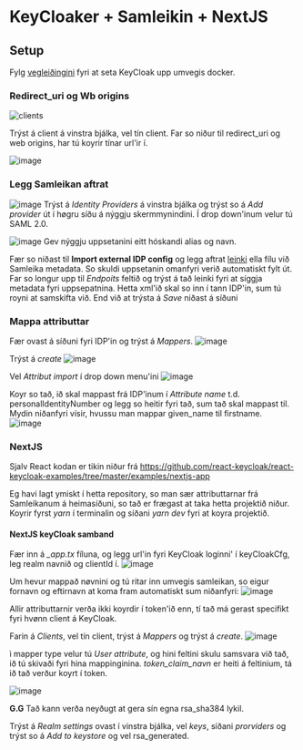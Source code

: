 # KeyCloaker + Samleikin + NextJS

## Setup
Fylg [vegleiðingini](https://www.keycloak.org/getting-started/getting-started-docker) fyri at seta KeyCloak upp umvegis docker.

### Redirect_uri og Wb origins
![clients](https://user-images.githubusercontent.com/18439722/143457935-a44a2121-6084-4f08-ba40-3004a5a50720.png)

Trýst á client á vinstra bjálka, vel tín client. Far so niður til redirect_uri og web origins, har tú koyrir tínar url'ir í.

![image](https://user-images.githubusercontent.com/18439722/143457696-0b137ab7-4835-425a-a5e0-6430af284853.png)


### Legg Samleikan aftrat
![image](https://user-images.githubusercontent.com/18439722/143456946-ba262333-280d-46de-a1dd-ced93f5647a3.png)
Trýst á *Identity Providers* á vinstra bjálka og trýst so á *Add provider* út í høgru síðu á nýggju skermmynindini. Í drop down'inum velur tú SAML 2.0.

![image](https://user-images.githubusercontent.com/18439722/143459516-039af391-88a5-4d51-bf55-6a3c45763a72.png)
Gev nýggju uppsetanini eitt hóskandi alias og navn.

Fær so niðast til **Import external IDP config** og legg aftrat [leinki](https://innrita.test1.samleiki.fo/metadata.xml) ella fílu við Samleika metadata. So skuldi uppsetanin omanfyri verið automatiskt fylt út. Far so longur upp til *Endpoits* feltið og trýst á tað leinki fyri at síggja metadata fyri uppsepatnina. Hetta xml'ið skal so inn í tann IDP'in, sum tú royni at samskifta við. End við at trýsta á *Save* niðast á síðuni


### Mappa attributtar
Fær ovast á síðuni fyri IDP'in og trýst á *Mappers*.
![image](https://user-images.githubusercontent.com/18439722/143466622-558c5735-d63b-44cf-ad18-b51c81ee14f3.png)

Trýst á *create*
![image](https://user-images.githubusercontent.com/18439722/143467062-5f559af9-181d-4a21-885a-d09a06eec0a3.png)

Vel *Attribut import* í drop down menu'ini
![image](https://user-images.githubusercontent.com/18439722/143467539-6ba0d3c0-3fce-4caf-aad1-92ce0e305853.png)

Koyr so tað, ið skal mappast frá IDP'inum í *Attribute name* t.d. personalIdentityNumber og legg so heitir fyri tað, sum tað skal mappast til. Mydin niðanfyri vísir, hvussu man mappar given_name til firstname.
![image](https://user-images.githubusercontent.com/18439722/143468163-efbb0ec8-f21c-4afd-9bad-b7b8824c5188.png)




### NextJS
Sjalv React kodan er tikin niður frá https://github.com/react-keycloak/react-keycloak-examples/tree/master/examples/nextjs-app

Eg havi lagt ymiskt í hetta repository, so man sær attributtarnar frá Samleikanum á heimasíðuni, so tað er frægast at taka hetta projektið niður. Koyrir fyrst *yarn* í terminalin og síðani *yarn dev* fyri at koyra projektið.

#### NextJS keyCloak samband
Fær inn á *_app.tx* fíluna, og legg url'in fyri KeyCloak loginni' í keyCloakCfg, leg realm navnið og clientId í.
![image](https://user-images.githubusercontent.com/18439722/143462383-958abb44-df4f-4bec-babc-7f58f25bd330.png)

Um hevur mappað nøvnini og tú ritar inn umvegis samleikan, so eigur fornavn og eftirnavn at koma fram automatiskt sum niðanfyri:
![image](https://user-images.githubusercontent.com/18439722/143469696-1c4b01db-c479-4760-bfd3-21998568fcbf.png)

Allir attributtarnir verða ikki koyrdir í token'ið enn, tí tað má gerast specifikt fyri hvønn client á KeyCloak.

Farin á *Clients*, vel tín client, trýst á *Mappers* og trýst á *create*.
![image](https://user-images.githubusercontent.com/18439722/143470709-26f4226a-25eb-43bb-ada4-e312e7f4059a.png)

ì mapper type velur tú *User attribute*, og hini feltini skulu samsvara við tað, ið tú skivaði fyri hina mappinginina. *token_claim_navn* er heiti á feltinium, tá ið tað verður koyrt í token.

![image](https://user-images.githubusercontent.com/18439722/143471365-b637814c-3a7f-4852-bd18-57a54eeceeac.png)


**G.G**
Tað kann verða neyðugt at gera sín egna rsa_sha384 lykil.

Trýst á *Realm settings* ovast í vinstra bjálka, vel *keys*, síðani *prorviders* og trýst so á *Add to keystore* og vel rsa_generated. 
